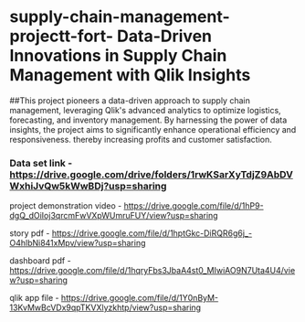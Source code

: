 # supply-chain-management-projectt-fort- Data-Driven Innovations in Supply Chain Management with Qlik Insights
##This project pioneers a data-driven approach to supply chain management, leveraging Qlik's advanced analytics to optimize logistics, forecasting, and inventory management. By harnessing the power of data insights, the project aims to significantly enhance operational efficiency and responsiveness. thereby increasing profits and customer satisfaction.


### Data set link - https://drive.google.com/drive/folders/1rwKSarXyTdjZ9AbDVWxhiJvQw5kWwBDj?usp=sharing

project demonstration video - https://drive.google.com/file/d/1hP9-dgQ_dOiIoj3qrcmFwVXpWUmruFUY/view?usp=sharing


story pdf  - https://drive.google.com/file/d/1hptGkc-DiRQR6g6j_-O4hlbNi841xMpv/view?usp=sharing

dashboard pdf - https://drive.google.com/file/d/1hqryFbs3JbaA4st0_MIwiAO9N7Uta4U4/view?usp=sharing

qlik app file - https://drive.google.com/file/d/1Y0nByM-13KvMwBcVDx9qpTKVXlyzkhtp/view?usp=sharing
